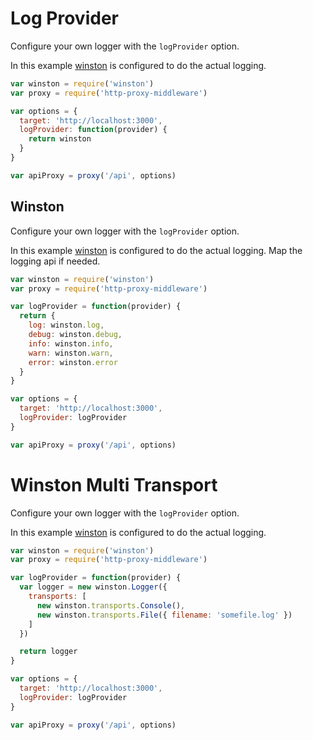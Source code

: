 # Log Provider

Configure your own logger with the `logProvider` option.

In this example [winston](https://www.npmjs.com/package/winston) is configured to do the actual logging.

```javascript
var winston = require('winston')
var proxy = require('http-proxy-middleware')

var options = {
  target: 'http://localhost:3000',
  logProvider: function(provider) {
    return winston
  }
}

var apiProxy = proxy('/api', options)
```

## Winston

Configure your own logger with the `logProvider` option.

In this example [winston](https://www.npmjs.com/package/winston) is configured to do the actual logging. Map the logging api if needed.

```javascript
var winston = require('winston')
var proxy = require('http-proxy-middleware')

var logProvider = function(provider) {
  return {
    log: winston.log,
    debug: winston.debug,
    info: winston.info,
    warn: winston.warn,
    error: winston.error
  }
}

var options = {
  target: 'http://localhost:3000',
  logProvider: logProvider
}

var apiProxy = proxy('/api', options)
```

# Winston Multi Transport

Configure your own logger with the `logProvider` option.

In this example [winston](https://www.npmjs.com/package/winston) is configured to do the actual logging.

```javascript
var winston = require('winston')
var proxy = require('http-proxy-middleware')

var logProvider = function(provider) {
  var logger = new winston.Logger({
    transports: [
      new winston.transports.Console(),
      new winston.transports.File({ filename: 'somefile.log' })
    ]
  })

  return logger
}

var options = {
  target: 'http://localhost:3000',
  logProvider: logProvider
}

var apiProxy = proxy('/api', options)
```
